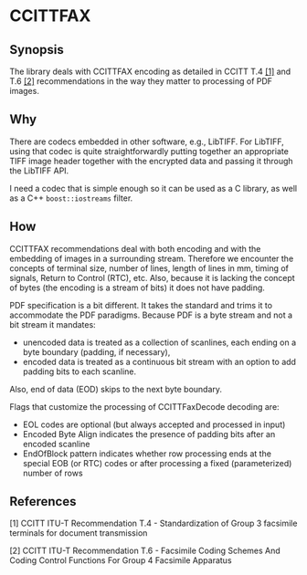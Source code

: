 # CCITTFAX

## Synopsis

The library deals with CCITTFAX encoding as detailed in CCITT T.4 [[1]](#1) and
T.6 [[2]](#2) recommendations in the way they matter to processing of PDF images.

## Why

There are codecs embedded in other software, e.g., LibTIFF. For LibTIFF, using
that codec is quite straightforwardly putting together an appropriate TIFF image
header together with the encrypted data and passing it through the LibTIFF API.

I need a codec that is simple enough so it can be used as a C library, as well
as a C++ `boost::iostreams` filter.

## How

CCITTFAX recommendations deal with both encoding and with the embedding of images in a surrounding stream. Therefore we encounter the concepts of terminal size, number of lines, length of lines in mm, timing of signals, Return to Control (RTC), etc. Also, because it is lacking the concept of bytes (the encoding is a stream of bits) it does not have padding.

PDF specification is a bit different. It takes the standard and trims it to accommodate the PDF paradigms. Because PDF is a byte stream and not a bit stream it mandates:

* unencoded data is treated as a collection of scanlines, each ending on a byte boundary (padding, if necessary),
* encoded data is treated as a continuous bit stream with an option to add padding bits to each scanline.

Also, end of data (EOD) skips to the next byte boundary.

Flags that customize the processing of CCITTFaxDecode decoding are:

* EOL codes are optional (but always accepted and processed in input)
* Encoded Byte Align indicates the presence of padding bits after an encoded scanline
* EndOfBlock pattern indicates whether row processing ends at the special EOB (or RTC) codes or after processing a fixed (parameterized) number of rows


## References

<a id="1">[1]</a> CCITT ITU-T Recommendation T.4 - Standardization of Group 3 facsimile terminals for document transmission

<a id="2">[2]</a> CCITT ITU-T Recommendation T.6 - Facsimile Coding Schemes And Coding Control Functions For Group 4 Facsimile Apparatus
